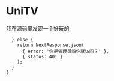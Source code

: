 # UniTV

我在源码里发现一个好玩的


      } else {
        return NextResponse.json(
          { error: '你是管理员吗你就访问？' },
          { status: 401 }
        );
      }
    }
